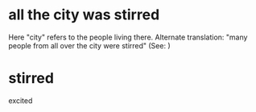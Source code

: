 
# all the city was stirred
Here "city" refers to the people living there. Alternate translation: "many people from all over the city were stirred" (See: )

# stirred
excited